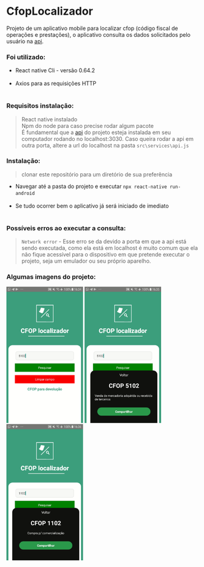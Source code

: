 # CfopLocalizador

Projeto de um aplicativo mobile para localizar cfop (código fiscal de operações e prestações), o aplicativo consulta os dados solicitados pelo usuário na <a href="https://github.com/cesar99144/ApiCFOP-Laravel" target="_blank">api</a>. 

<h3>Foi utilizado:</h3>
<ul>
    <li>React native Cli - versão 0.64.2</li> <br>
    <li>Axios para as requisições HTTP</li> <br>
   
</ul>

<h3>Requisitos instalação:</h3>
    <blockquote>
       React native instalado<br>
       Npm do node para caso precise rodar algum pacote<br>
       É fundamental que a <a href="https://github.com/cesar99144/ApiCFOP-Laravel" target="_blank">api</a> do projeto esteja instalada em seu computador rodando no localhost:3030. Caso queira rodar a api em outra porta, altere a url do localhost na pasta <code>src\services\api.js</code>
    </blockquote>

<h3>Instalação: </h3>
<blockquote>
    clonar este repositório para um diretório de sua preferência<br>
    
</blockquote>
    <ul>
      <li> Navegar até a pasta do projeto e executar <code>npx react-native run-android</code></li> <br>
      <li> Se tudo ocorrer bem o aplicativo já será iniciado de imediato</li> <br>
    </ul>


<h3>Possíveis erros ao executar a consulta: </h3>
<blockquote>
    <code>Network error</code> - Esse erro se da devido a porta em que a api está sendo executada, como ela está em localhost é muito comum que ela não fique acessível para o dispositivo em que pretende executar o projeto, seja um emulador ou seu próprio aparelho.
    
</blockquote>


<h3>Algumas imagens do projeto: </h3>

<p float="left">
    <img src="imagensProjeto/home.png" alt="drawing" width="200" >
    <img src="imagensProjeto/ResultadoConsulta.png" alt="drawing" width="200" >
    <img src="imagensProjeto/ResultadoConsulta2.png" alt="drawing" width="200">
</p>